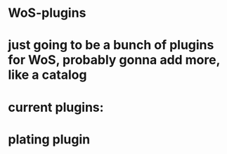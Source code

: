 # WoS-plugins

# just going to be a bunch of plugins for WoS, probably gonna add more, like a catalog
# current plugins:
# plating plugin
